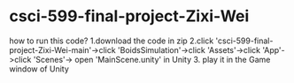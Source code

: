 # csci-599-final-project-Zixi-Wei
how to run this code?
  1.download the code in zip
  2.click 'csci-599-final-project-Zixi-Wei-main'->click 'BoidsSimulation'->click 'Assets'->click 'App'->click 'Scenes'-> open 'MainScene.unity' in Unity
  3. play it in the Game window of Unity
